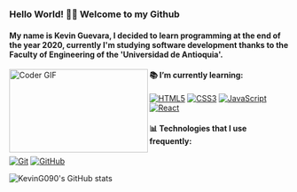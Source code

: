 ### Hello World! 👋🏼 Welcome to my Github
#### My name is Kevin Guevara, I decided to learn programming at the end of the year 2020, currently I'm studying software development thanks to the Faculty of Engineering of the 'Universidad de Antioquia'.


<div >
  <img align="left" src="https://media.giphy.com/media/f3iwJFOVOwuy7K6FFw/giphy.gif" alt="Coder GIF" width="250" height="150">
</div>

#### :books: I’m currently learning:

 [![HTML5](https://img.shields.io/badge/-HTML5-E34F26?style=flat-square&logo=html5&logoColor=white&link=https://github.com/KevinG090/)](https://github.com/KevinG090/)
 [![CSS3](https://img.shields.io/badge/-CSS3-1572B6?style=flat-square&logo=css3&link=https://github.com/LuizCarlosAbbott/)](https://github.com/LuizCarlosAbbott/)
 [![JavaScript](https://img.shields.io/badge/-JavaScript-black?style=flat-square&logo=javascript&link=https://github.com/LuizCarlosAbbott/)](https://github.com/LuizCarlosAbbott/)
 [![React](https://img.shields.io/badge/-React-black?style=flat-square&logo=react&link=https://github.com/LuizCarlosAbbott/)](https://github.com/LuizCarlosAbbott/)
 #### :bar_chart: Technologies that I use frequently: 
 [![Git](https://img.shields.io/badge/-Git-black?style=flat-square&logo=git&link=https://github.com/LuizCarlosAbbott/)](https://github.com/LuizCarlosAbbott/)
 [![GitHub](https://img.shields.io/badge/-GitHub-181717?style=flat-square&logo=github&link=https://github.com/LuizCarlosAbbott/)](https://github.com/LuizCarlosAbbott/)



![KevinG090's GitHub stats](https://github-readme-stats.vercel.app/api?username=KevinG090&show_icons=true&theme=github_dark)

